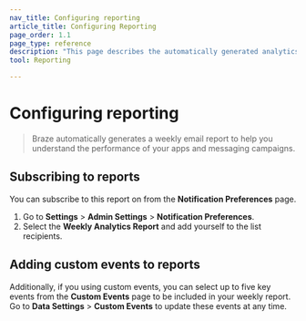 ```yaml
---
nav_title: Configuring reporting
article_title: Configuring Reporting
page_order: 1.1
page_type: reference
description: "This page describes the automatically generated analytics report provided by Braze."
tool: Reporting

---
```


# Configuring reporting

> Braze automatically generates a weekly email report to help you understand the performance of your apps and messaging campaigns. 

## Subscribing to reports

You can subscribe to this report on from the **Notification Preferences** page. 

1. Go to **Settings** > **Admin Settings** > **Notification Preferences**. 
2. Select the **Weekly Analytics Report** and add yourself to the list recipients.

## Adding custom events to reports

Additionally, if you using custom events, you can select up to five key events from the **Custom Events** page to be included in your weekly report. Go to **Data Settings** > **Custom Events** to update these events at any time.

